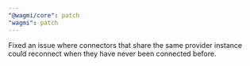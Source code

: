 ```yaml
---
"@wagmi/core": patch
"wagmi": patch
---
```


Fixed an issue where connectors that share the same provider instance could reconnect when they have never been connected before.
